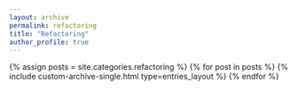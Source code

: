 ```yaml
---
layout: archive
permalink: refactoring
title: "Refactoring"
author_profile: true
---
```


{% assign posts = site.categories.refactoring %}
{% for post in posts %}
{% include custom-archive-single.html type=entries_layout %}
{% endfor %}

